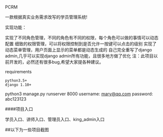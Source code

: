 PCRM

一款根据真实业务需求改写的学员管理系统!

实现功能：

实现了不同角色管理，不同的角色有不同的权限，每个角色可以做的事情可以动态配置
细致的权限管理，可以将权限控制到是否允许一按键可以点击的级别
实现了动态菜单管理，用户页面上显示的菜单都是动态生成的
自己完全重写了django admin,几乎可以实现django admin所有功能，且很多地方做了优化
注：此项目以前开发的，必然还有很多bug,希望大家提各种建议。

requirements

    python3.5+
    django 1.10+


python3 manage.py runserver 8000
username: mary@qq.com password: abc123123

####项目入口

学员入口、讲师入口、管理员入口、king_admin入口

##以下为一些项目截图


